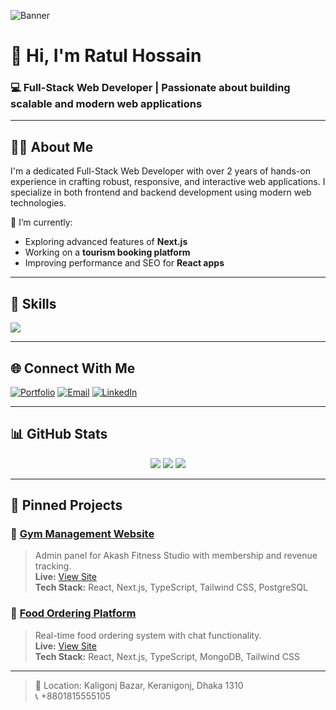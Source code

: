 ![Banner](https://res.cloudinary.com/dxitsbixv/image/upload/v1750847822/Ratul_Hossain-Photoroom_kyxze3.webp)

# 👋 Hi, I'm Ratul Hossain

### 💻 Full-Stack Web Developer | Passionate about building scalable and modern web applications

---

## 🧑‍💼 About Me
I'm a dedicated Full-Stack Web Developer with over 2 years of hands-on experience in crafting robust, responsive, and interactive web applications. I specialize in both frontend and backend development using modern web technologies.

🔭 I’m currently:
- Exploring advanced features of **Next.js**
- Working on a **tourism booking platform**
- Improving performance and SEO for **React apps**

---

## 🚀 Skills
<p>
  <img src="https://skillicons.dev/icons?i=html,css,tailwind,js,ts,react,nextjs,nodejs,express,mongodb,postgres,prisma,redux,git,figma" />
</p>

---

## 🌐 Connect With Me
[![Portfolio](https://img.shields.io/badge/Portfolio-000?style=for-the-badge&logo=vercel&logoColor=white)](https://ratulcodes.vercel.app)
[![Email](https://img.shields.io/badge/Email-EA4335?style=for-the-badge&logo=gmail&logoColor=white)](mailto:ratulislam544388@gmail.com)
[![LinkedIn](https://img.shields.io/badge/LinkedIn-0A66C2?style=for-the-badge&logo=linkedin&logoColor=white)](https://www.linkedin.com/in/ratul-hossain-a0774521a)

---

## 📊 GitHub Stats
<p align="center">
  <img src="https://github-readme-stats.vercel.app/api?username=ratulhossain&show_icons=true&theme=radical" />
  <img src="https://streak-stats.demolab.com?user=ratulhossain&theme=radical" />
  <img src="https://github-readme-stats.vercel.app/api/top-langs/?username=ratulhossain&layout=compact&theme=radical" />
</p>

---

## 📌 Pinned Projects

### 🔹 [Gym Management Website](https://github.com/ratulhossain/gym-management)
> Admin panel for Akash Fitness Studio with membership and revenue tracking.  
> **Live:** [View Site](https://gym-admin-management.vercel.app)  
> **Tech Stack:** React, Next.js, TypeScript, Tailwind CSS, PostgreSQL

### 🔹 [Food Ordering Platform](https://github.com/ratulhossain/food-ordering)
> Real-time food ordering system with chat functionality.  
> **Live:** [View Site](https://waffle-two.vercel.app/)  
> **Tech Stack:** React, Next.js, TypeScript, MongoDB, Tailwind CSS

---

> 📍 Location: Kaligonj Bazar, Keranigonj, Dhaka 1310  
> 📞 +8801815555105
